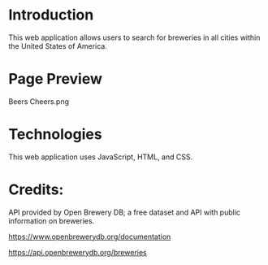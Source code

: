 # Introduction

This web application allows users to search for breweries in all cities within the United States of America.

# Page Preview
Beers Cheers.png

# Technologies

This web application uses JavaScript, HTML, and CSS.

# Credits:
API provided by Open Brewery DB; a free dataset and API with public information on breweries. 

https://www.openbrewerydb.org/documentation

https://api.openbrewerydb.org/breweries
